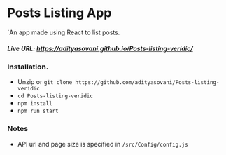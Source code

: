 # Posts Listing App
`An app made using React to list posts.
##### Live URL: https://adityasovani.github.io/Posts-listing-veridic/
### Installation.
- Unzip or ```git clone https://github.com/adityasovani/Posts-listing-veridic```
- ```cd Posts-listing-veridic```
- ```npm install```
- ```npm run start```


### Notes
- API url and page size is specified in ```/src/Config/config.js```
